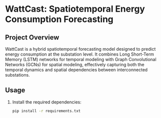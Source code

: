 # WattCast: Spatiotemporal Energy Consumption Forecasting

## Project Overview
WattCast is a hybrid spatiotemporal forecasting model designed to predict energy consumption at the substation level. It combines Long Short-Term Memory (LSTM) networks for temporal modeling with Graph Convolutional Networks (GCNs) for spatial modeling, effectively capturing both the temporal dynamics and spatial dependencies between interconnected substations.

## Usage
1. Install the required dependencies:
   ```bash
   pip install -r requirements.txt